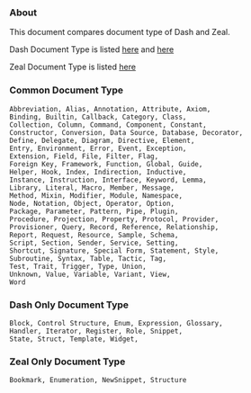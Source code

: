 ### About
This document compares document type of Dash and Zeal.

Dash Document Type is listed [here]( https://github.com/Kapeli/Dash-iOS/blob/master/Dash/DHTypes.m) and [here](https://github.com/Kapeli/Dash-iOS/tree/master/Dash/Images.xcassets/Types)

Zeal Document Type is listed [here](https://github.com/zealdocs/zeal/blob/master/src/app/resources/zeal.qrc)

### Common Document Type

```
Abbreviation, Alias, Annotation, Attribute, Axiom,
Binding, Builtin, Callback, Category, Class,
Collection, Column, Command, Component, Constant,
Constructor, Conversion, Data Source, Database, Decorator,
Define, Delegate, Diagram, Directive, Element,
Entry, Environment, Error, Event, Exception,
Extension, Field, File, Filter, Flag,
Foreign Key, Framework, Function, Global, Guide,
Helper, Hook, Index, Indirection, Inductive,
Instance, Instruction, Interface, Keyword, Lemma,
Library, Literal, Macro, Member, Message,
Method, Mixin, Modifier, Module, Namespace,
Node, Notation, Object, Operator, Option,
Package, Parameter, Pattern, Pipe, Plugin,
Procedure, Projection, Property, Protocol, Provider,
Provisioner, Query, Record, Reference, Relationship,
Report, Request, Resource, Sample, Schema,
Script, Section, Sender, Service, Setting,
Shortcut, Signature, Special Form, Statement, Style,
Subroutine, Syntax, Table, Tactic, Tag,
Test, Trait, Trigger, Type, Union,
Unknown, Value, Variable, Variant, View,
Word
```

### Dash Only Document Type

```
Block, Control Structure, Enum, Expression, Glossary,
Handler, Iterator, Register, Role, Snippet,
State, Struct, Template, Widget,
```

### Zeal Only Document Type

```
Bookmark, Enumeration, NewSnippet, Structure
```